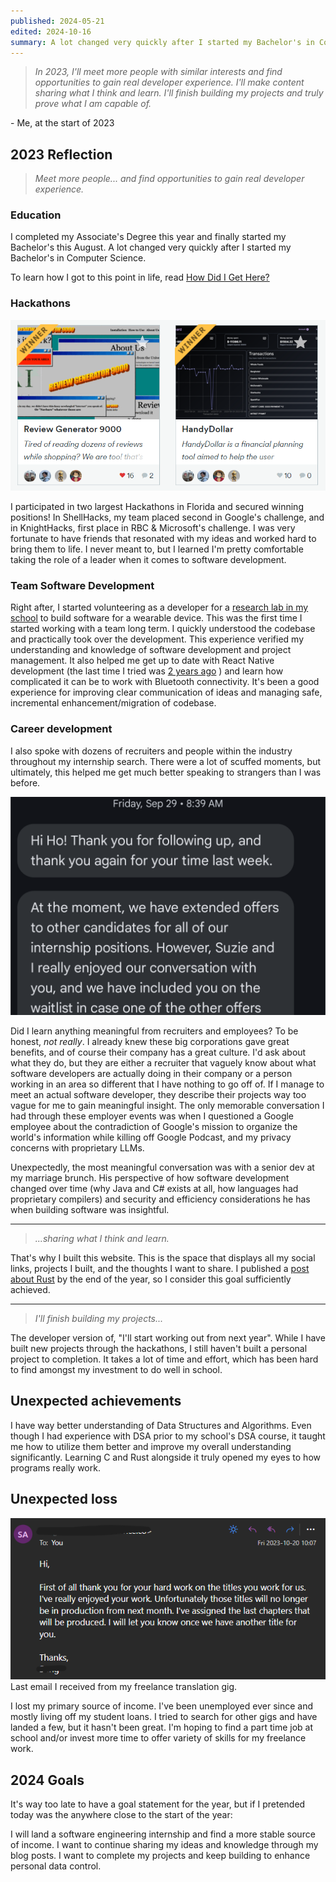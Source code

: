 ```yaml
---
published: 2024-05-21
edited: 2024-10-16
summary: A lot changed very quickly after I started my Bachelor's in Computer Science.
---
```

> *In 2023, I'll meet more people with similar interests and find opportunities to gain real developer experience. I'll make content sharing what I think and learn. I'll finish building my projects and truly prove what I am capable of.*
 
\- Me, at the start of 2023

## 2023 Reflection

> *Meet more people... and find opportunities to gain real developer experience.*

### Education

I completed my Associate's Degree this year and finally started my Bachelor's this August. A lot changed very quickly after I started my Bachelor's in Computer Science. 

To learn how I got to this point in life, read [How Did I Get Here?](How%20Did%20I%20Get%20Here.md) 
### Hackathons

![](../../assets/blogs/hackathon.png)

I participated in two largest Hackathons in Florida and secured winning positions! In ShellHacks, my team placed second in Google's challenge, and in KnightHacks, first place in RBC & Microsoft's challenge. I was very fortunate to have friends that resonated with my ideas and worked hard to bring them to life. I never meant to, but I learned I'm pretty comfortable taking the role of a leader when it comes to software development.

### Team Software Development
Right after, I started volunteering as a developer for a [research lab in my school](https://mae.ucf.edu/joonpark/) to build software for a wearable device. This was the first time I started working with a team long term. I quickly understood the codebase and practically took over the development. This experience verified my understanding and knowledge of software development and project management. It also helped me get up to date with React Native development (the last time I tried was [2 years ago](https://github.com/SimHoZebs/react-native-alarm-app) ) and learn how complicated it can be to work with Bluetooth connectivity. It's been a good experience for improving clear communication of ideas and managing safe, incremental enhancement/migration of codebase.


### Career development
I also spoke with dozens of recruiters and people within the industry throughout my internship search. There were a lot of scuffed moments, but ultimately, this helped me get much better speaking to strangers than I was before. 

![](../../assets/blogs/walmart-bye.png)

Did I learn anything meaningful from recruiters and employees? To be honest, *not really*. I already knew these big corporations gave great benefits, and of course their company has a great culture. I'd ask about what they do, but they are either a recruiter that vaguely know about what software developers are actually doing in their company or a person working in an area so different that I have nothing to go off of.  If I manage to meet an actual software developer, they describe their projects way too vague for me to gain meaningful insight. The only memorable conversation I had through these employer events was when I questioned a Google employee about the contradiction of Google's mission to organize the world's information while killing off Google Podcast, and my privacy concerns with proprietary LLMs.

Unexpectedly, the most meaningful conversation was with a senior dev at my marriage brunch. His perspective of how software development changed over time (why Java and C# exists at all, how languages had proprietary compilers) and security and efficiency considerations he has when building software was insightful.

---

> *\...sharing what I think and learn.*

That's why I built this website. This is the space that displays all my social links, projects I built, and the thoughts I want to share. I published a [post about Rust](Rust%20made%20me%20rethink%20everything.md) by the end of the year, so I consider this goal sufficiently achieved.

---

> *I'll finish building my projects...*

The developer version of, "I'll start working out from next year". While I have built new projects through the hackathons, I still haven't built a personal project to completion. It takes a lot of time and effort, which has been hard to find amongst my investment to do well in school.

## Unexpected achievements
I have way better understanding of Data Structures and Algorithms. Even though I had experience with DSA prior to my school's DSA course, it taught me how to utilize them better and improve my overall understanding significantly. Learning C and Rust alongside it truly opened my eyes to how programs really work.

## Unexpected loss

![](../../assets/blogs/last-translation-mail.png)
Last email I received from my freelance translation gig.

I lost my primary source of income. I've been unemployed ever since and mostly living off my student loans. I tried to search for other gigs and have landed a few, but it hasn't been great. I'm hoping to find a part time job at school and/or invest more time to offer variety of skills for my freelance work.

## 2024 Goals
It's way too late to have a goal statement for the year, but if I pretended today was the anywhere close to the start of the year:

I will land a software engineering internship and find a more stable source of income. I want to continue sharing my ideas and knowledge through my blog posts. I want to complete my projects and keep building to enhance personal data control.